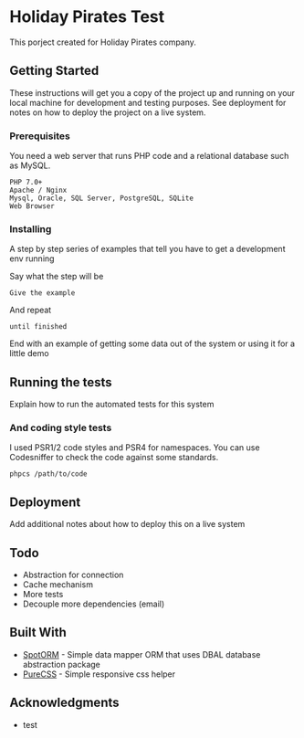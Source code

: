 # Holiday Pirates Test

This porject created for Holiday Pirates company.

## Getting Started

These instructions will get you a copy of the project up and running on your local machine for development and testing purposes. See deployment for notes on how to deploy the project on a live system.

### Prerequisites

You need a web server that runs PHP code and a relational database such as MySQL.

```
PHP 7.0+
Apache / Nginx
Mysql, Oracle, SQL Server, PostgreSQL, SQLite
Web Browser
```

### Installing

A step by step series of examples that tell you have to get a development env running

Say what the step will be

```
Give the example
```

And repeat

```
until finished
```

End with an example of getting some data out of the system or using it for a little demo

## Running the tests

Explain how to run the automated tests for this system

### And coding style tests

I used PSR1/2 code styles and PSR4 for namespaces.
You can use Codesniffer to check the code against some standards.

```
phpcs /path/to/code
```

## Deployment

Add additional notes about how to deploy this on a live system

## Todo

* Abstraction for connection
* Cache mechanism
* More tests
* Decouple more dependencies (email)

## Built With

* [SpotORM](http://phpdatamapper.com/) - Simple data mapper ORM that uses DBAL database abstraction package
* [PureCSS](http://purecss.io/) - Simple responsive css helper

## Acknowledgments

* test

